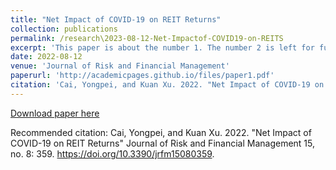 ```yaml
---
title: "Net Impact of COVID-19 on REIT Returns"
collection: publications
permalink: /research\2023-08-12-Net-Impactof-COVID19-on-REITS
excerpt: 'This paper is about the number 1. The number 2 is left for future work.'
date: 2022-08-12
venue: 'Journal of Risk and Financial Management'
paperurl: 'http://academicpages.github.io/files/paper1.pdf'
citation: 'Cai, Yongpei, and Kuan Xu. 2022. "Net Impact of COVID-19 on REIT Returns" Journal of Risk and Financial Management 15, no. 8: 359. https://doi.org/10.3390/jrfm15080359'
---
```



[Download paper here](https://doi.org/10.3390/jrfm15080359)

Recommended citation: Cai, Yongpei, and Kuan Xu. 2022. "Net Impact of COVID-19 on REIT Returns" Journal of Risk and Financial Management 15, no. 8: 359. https://doi.org/10.3390/jrfm15080359.